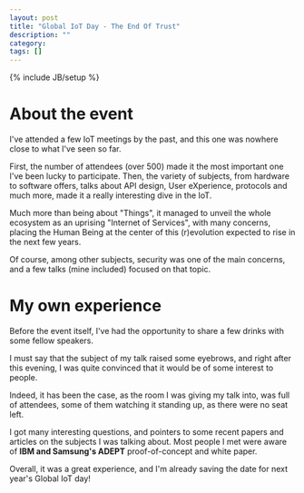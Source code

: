 ```yaml
---
layout: post
title: "Global IoT Day - The End Of Trust"
description: ""
category:
tags: []
---
```

{% include JB/setup %}
# About the event

I've attended a few IoT meetings by the past, and this one was nowhere close to what I've seen so far.

First, the number of attendees (over 500) made it the most important one I've been lucky to participate.
Then, the variety of subjects, from hardware to software offers, talks about API design, User eXperience, protocols and much more,
made it a really interesting dive in the IoT.

Much more than being about "Things", it managed to unveil the whole ecosystem as an uprising "Internet of Services",
with many concerns, placing the Human Being at the center of this (r)evolution expected to rise in the next few years.

Of course, among other subjects, security was one of the main concerns, and a few talks (mine included) focused on that topic.

# My own experience

Before the event itself, I've had the opportunity to share a few drinks with some fellow speakers.

I must say that the subject of my talk raised some eyebrows, and right after this evening,
I was quite convinced that it would be of some interest to people.

Indeed, it has been the case, as the room I was giving my talk into, was full of attendees,
some of them watching it standing up, as there were no seat left.

I got many interesting questions, and pointers to some recent papers and articles on the subjects I was talking about.
Most people I met were aware of **IBM and Samsung's ADEPT** proof-of-concept and white paper.

Overall, it was a great experience, and I'm already saving the date for next year's Global IoT day!
